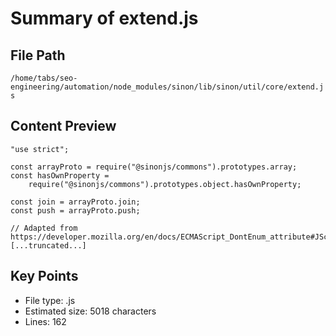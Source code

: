 # Summary of extend.js
  
## File Path
`/home/tabs/seo-engineering/automation/node_modules/sinon/lib/sinon/util/core/extend.js`

## Content Preview
```
"use strict";

const arrayProto = require("@sinonjs/commons").prototypes.array;
const hasOwnProperty =
    require("@sinonjs/commons").prototypes.object.hasOwnProperty;

const join = arrayProto.join;
const push = arrayProto.push;

// Adapted from https://developer.mozilla.org/en/docs/ECMAScript_DontEnum_attribute#JScript_DontEnum_Bug
[...truncated...]
```

## Key Points
- File type: .js
- Estimated size: 5018 characters
- Lines: 162
